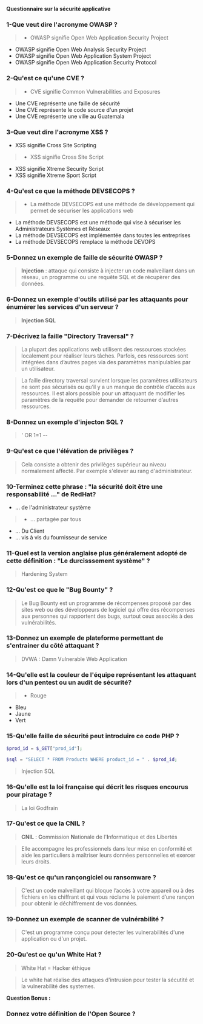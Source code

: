 **Questionnaire sur la sécurité applicative**


### 1-Que veut dire l'acronyme OWASP ?
> * OWASP signifie Open Web Application Security Project
* OWASP signifie Open Web Analysis Security Project
* OWASP signifie Open Web Application System Project
* OWASP signifie Open Web Application Security Protocol

### 2-Qu'est ce qu'une CVE ?
> * CVE signifie Common Vulnerabilities and Exposures
* Une CVE représente une faille de sécurité
* Une CVE représente le code source d'un projet
* Une CVE représente une ville au Guatemala

### 3-Que veut dire l'acronyme XSS ?
* XSS signifie Cross Site Scripting
> * XSS signifie Cross Site Script
* XSS signifie Xtreme Security Script
* XSS signifie Xtreme Sport Script

### 4-Qu'est ce que la méthode DEVSECOPS ?
> * La méthode DEVSECOPS est une méthode de développement qui permet de sécuriser les applications web
* La méthode DEVSECOPS est une méthode qui vise à sécuriser les Administrateurs Systèmes et Réseaux
* La méthode DEVSECOPS est implémentée dans toutes les entreprises
* La méthode DEVSECOPS remplace la méthode DEVOPS

### 5-Donnez un exemple de faille de sécurité OWASP ?

>**Injection** : attaque qui consiste à injecter un code malveillant dans un réseau, un programme ou une requête SQL et de récupèrer des données.

### 6-Donnez un exemple d'outils utilisé par les attaquants pour énumérer les services d'un serveur ?

>**Injection SQL**

### 7-Décrivez la faille "Directory Traversal" ?

>La plupart des applications web utilisent des ressources stockées localement pour réaliser leurs tâches. Parfois, ces ressources sont intégrées dans d’autres pages via des paramètres manipulables par un utilisateur.

>La faille directory traversal survient lorsque les paramètres utilisateurs ne sont pas sécurisés ou qu’il y a un manque de contrôle d’accès aux ressources.
Il est alors possible pour un attaquant de modifier les paramètres de la requête pour demander de retourner d’autres ressources.

### 8-Donnez un exemple d'injecton SQL ?

> ' OR 1=1 --

### 9-Qu'est ce que l'élévation de privilèges ?

> Cela consiste a obtenir des privilèges supérieur au niveau normalement affecté. Par exemple s'elever au rang d'administrateur.

### 10-Terminez cette phrase : "la sécurité doit être une responsabilité ..." de RedHat?

* ... de l'administrateur système
>* ... partagée par tous
* ... Du Client
* ... vis à vis du fournisseur de service


### 11-Quel est la version anglaise plus généralement adopté de cette définition : "Le durcisssement système" ?

>Hardening System

### 12-Qu'est ce que le "Bug Bounty" ?

>Le Bug Bounty est un programme de récompenses proposé par des sites web ou des développeurs de logiciel qui offre des récompenses aux personnes qui rapportent des bugs, surtout ceux associés à des vulnérabilités.

### 13-Donnez un exemple de plateforme permettant de s'entrainer du côté attaquant ?

>DVWA : Damn Vulnerable Web Application

### 14-Qu'elle est la couleur de l'équipe représentant les attaquant lors d'un pentest ou un audit de sécurité? 
>* Rouge
* Bleu
* Jaune
* Vert

### 15-Qu'elle faille de sécurité peut introduire ce code PHP ?

```php	
$prod_id = $_GET["prod_id"];

$sql = "SELECT * FROM Products WHERE product_id = " . $prod_id;
```

> Injection SQL

### 16-Qu'elle est la loi française qui décrit les risques encourus pour piratage ?

>La loi Godfrain

### 17-Qu'est ce que la CNIL ?

>**CNIL** : **C**ommission **N**ationale de l'**I**nformatique et des **L**ibertés

>Elle accompagne les professionnels dans leur mise en conformité et aide les particuliers à maîtriser leurs données personnelles et exercer leurs droits.

### 18-Qu'est ce qu'un rançongiciel ou ransomware ?

>C'est un code malveillant qui bloque l’accès à votre appareil ou à des fichiers en les chiffrant et qui vous réclame le paiement d’une rançon pour obtenir le déchiffrement de vos données.

### 19-Donnez un exemple de scanner de vulnérabilité ?

>C'est un programme conçu pour detecter les vulnerabilités d'une application ou d'un projet.

### 20-Qu'est ce qu'un White Hat ?

> White Hat = Hacker éthique

> Le white hat réalise des attaques d'intrusion pour tester la sécutité et la vulnerabilité des systemes.

**Question Bonus :**

### Donnez votre définition de l'Open Source ?

> 